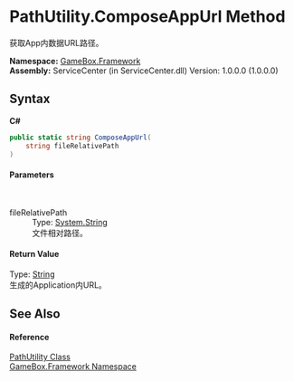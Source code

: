 # PathUtility.ComposeAppUrl Method 
 

获取App内数据URL路径。

**Namespace:**&nbsp;<a href="a8957fe6-9cc0-3a6d-cd5c-a2a246efee1e">GameBox.Framework</a><br />**Assembly:**&nbsp;ServiceCenter (in ServiceCenter.dll) Version: 1.0.0.0 (1.0.0.0)

## Syntax

**C#**<br />
``` C#
public static string ComposeAppUrl(
	string fileRelativePath
)
```


#### Parameters
&nbsp;<dl><dt>fileRelativePath</dt><dd>Type: <a href="http://msdn2.microsoft.com/zh-cn/library/s1wwdcbf" target="_blank">System.String</a><br />文件相对路径。</dd></dl>

#### Return Value
Type: <a href="http://msdn2.microsoft.com/zh-cn/library/s1wwdcbf" target="_blank">String</a><br />生成的Application内URL。

## See Also


#### Reference
<a href="d1a02e79-c7ae-e904-a738-c61a4f520689">PathUtility Class</a><br /><a href="a8957fe6-9cc0-3a6d-cd5c-a2a246efee1e">GameBox.Framework Namespace</a><br />